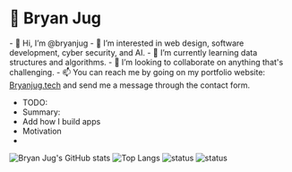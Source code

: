 <h1>👾 Bryan Jug</h1>
- 👋 Hi, I’m @bryanjug
- 👀 I’m interested in web design, software development, cyber security, and AI. 
- 🌱 I’m currently learning data structures and algorithms.
- 💞️ I’m looking to collaborate on anything that's challenging.
- 📫 You can reach me by going on my portfolio website: <a href="https://bryanjug.tech" target="_blank">Bryanjug.tech</a> and send me a message through the contact form.

- TODO:
- Summary:
- Add how I build apps
- Motivation
- 
![Bryan Jug's GitHub stats](https://github-readme-stats.vercel.app/api?username=bryanjug&show_icons=true&theme=dark&count_private=true)
![Top Langs](https://github-readme-stats.vercel.app/api/top-langs/?username=bryanjug&layout=compact&theme=dark)
![status](https://badge.stateful.com/bryanjug/status.svg) ![status](https://badge.stateful.com/bryanjug/dnd.svg)
<!---
bryanjug/bryanjug is a ✨ special ✨ repository because its `README.md` (this file) appears on your GitHub profile.
You can click the Preview link to take a look at your changes.
--->

